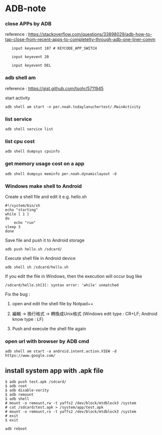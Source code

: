 # ADB-note

### close APPs by ADB

reference : https://stackoverflow.com/questions/33898029/adb-how-to-tap-close-from-recent-apps-to-completelty-through-adb-one-liner-comm

       input keyevent 187 # KEYCODE_APP_SWITCH

       input keyevent 20

       input keyevent DEL       

### adb shell am

reference : https://gist.github.com/tsohr/5711945

start activity
  
    adb shell am start -n per.noah.todaylanuchertest/.MainActivity

### list service

    adb shell service list

### list cpu cost

    adb shell dumpsys cpuinfo

### get memory usage cost on a app  

    adb shell dumpsys meminfo per.noah.dynamiclayout -d
    
### Windows make shell to Android

Create a shell file and edit it e.g. hello.sh
    
    #!/system/bin/sh 
    echo "starting"
    while [ 1 ] 
    do     
        echo "run"     
	sleep 3
    done

Save file and push it to Android storage

    adb push hello.sh /sdcard/

Execute shell file in Android device

    adb shell sh /sdcard/hello.sh
    
If you edit the file in Windows, then the execution will occur bug like 

    /sdcard/hello.sh[3]: syntax error: 'while' unmatched
    
Fix the bug :

1. open and edit the shell file by Notpad++

2. 編輯 -> 換行格式 -> 轉換成Unix格式 (Windows edit type : CR+LF; Android know type : LF)

3. Push and execute the shell file again


### open url with browser by ADB cmd

    adb shell am start -a android.intent.action.VIEW -d https://www.google.com/

## install system app with .apk file

	$ adb push test.apk /sdcard/
	$ adb root
	$ adb disable-verity
	$ adb remount
	$ adb shell
	# mount -o remount,rw -t yaffs2 /dev/block/mtdblock3 /system 
	# cat /sdcard/test.apk > /system/app/test.apk 
	# mount -o remount,ro -t yaffs2 /dev/block/mtdblock3 /system
	# exit
	$ exit
	
	adb reboot
